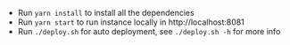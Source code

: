 - Run `yarn install` to install all the dependencies
- Run `yarn start` to run instance locally in http://localhost:8081
- Run `./deploy.sh` for auto deployment, see `./deploy.sh -h` for more info